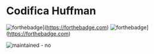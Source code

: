 # Codifica Huffman

![forthebadge](https://forthebadge.com/images/badges/built-by-developers.svg)](https://forthebadge.com) 
![forthebadge](https://forthebadge.com/images/badges/made-with-c.svg)](https://forthebadge.com)

![maintained - no](https://img.shields.io/badge/maintained-no-blue)

